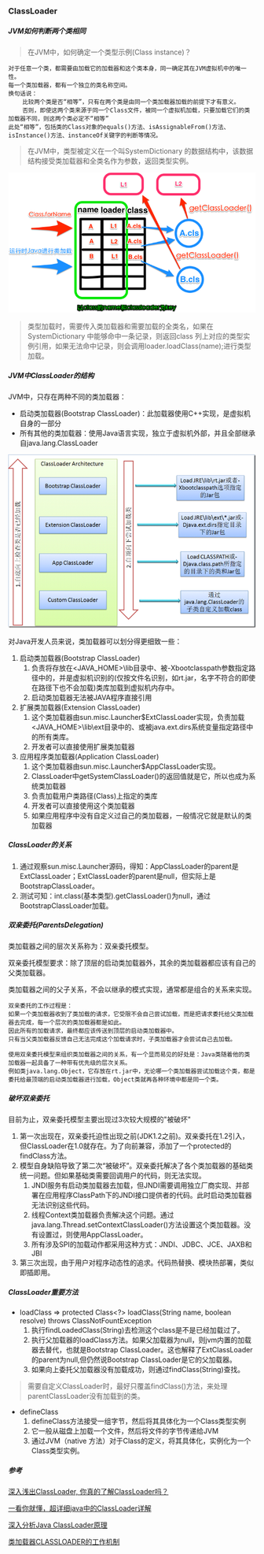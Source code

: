 ### ClassLoader

##### JVM如何判断两个类相同
>在JVM中，如何确定一个类型示例(Class instance)？
```
对于任意一个类，都需要由加载它的加载器和这个类本身，同一确定其在JVM虚拟机中的唯一性。
每一个类加载器，都有一个独立的类名称空间。
换句话说：
    比较两个类是否“相等”，只有在两个类是由同一个类加载器加载的前提下才有意义。
    否则，即使这两个类来源于同一个Class文件，被同一个虚拟机加载，只要加载它们的类加载器不同，则这两个类必定不“相等”
此处“相等”，包括类的Class对象的equals()方法、isAssignableFrom()方法、isInstance()方法、instanceOf关键字的判断等情况。
```

> 在JVM中，类型被定义在一个叫SystemDictionary 的数据结构中，该数据结构接受类加载器和全类名作为参数，返回类型实例。

![SystemDictionary](img/SystemDictionary.png)

> 类型加载时，需要传入类加载器和需要加载的全类名，如果在 SystemDictionary 中能够命中一条记录，则返回class 列上对应的类型实例引用，如果无法命中记录，则会调用loader.loadClass(name);进行类型加载。

##### JVM中ClassLoader的结构
JVM中，只存在两种不同的类加载器：
* 启动类加载器(Bootstrap ClassLoader)：此加载器使用C++实现，是虚拟机自身的一部分
* 所有其他的类加载器：使用Java语言实现，独立于虚拟机外部，并且全部继承自java.lang.ClassLoader

![Java中CLassLoader委托模式](img/JavaClassLoader.gif)

对Java开发人员来说，类加载器可以划分得更细致一些：
1. 启动类加载器(Bootstrap ClassLoader)
    1. 负责将存放在<JAVA_HOME>\lib目录中、被-Xbootclasspath参数指定路径中的，并是虚拟机识别的(仅按文件名识别，如rt.jar，名字不符合的即使在路径下也不会加载)类库加载到虚拟机内存中。
    2. 启动类加载器无法被JAVA程序直接引用
2. 扩展类加载器(Extension ClassLoader)
    1. 这个类加载器由sun.misc.Launcher$ExtClassLoader实现，负责加载<JAVA_HOME>\lib\ext目录中的、或被java.ext.dirs系统变量指定路径中的所有类库。
    2. 开发者可以直接使用扩展类加载器
3. 应用程序类加载器(Application ClassLoader)
    1. 这个类加载器由sun.misc.Launcher$AppClassLoader实现。
    2. ClassLoader中getSystemClassLoader()的返回值就是它，所以也成为系统类加载器
    3. 负责加载用户类路径(Class)上指定的类库
    4. 开发者可以直接使用这个类加载器
    5. 如果应用程序中没有自定义过自己的类加载器，一般情况它就是默认的类加载器

##### ClassLoader的关系
1. 通过观察sun.misc.Launcher源码，得知：AppClassLoader的parent是ExtClassLoader；ExtClassLoader的parent是null，但实际上是BootstrapClassLoader。
2. 测试可知：int.class(基本类型).getClassLoader()为null，通过BootstrapClassLoader加载。

##### 双亲委托(ParentsDelegation)
类加载器之间的层次关系称为：双亲委托模型。

双亲委托模型要求：除了顶层的启动类加载器外，其余的类加载器都应该有自己的父类加载器。

类加载器之间的父子关系，不会以继承的模式实现，通常都是组合的关系来实现。

```
双亲委托的工作过程是：
如果一个类加载器收到了类加载的请求，它受限不会自己尝试加载，而是把请求委托给父类加载器去完成，每一个层次的类加载器都是如此。
因此所有的加载请求，最终都应该传送到顶层的启动类加载器中。
只有当父类加载器反馈自己无法完成这个加载请求时，子类加载器才会尝试自己去加载。
```

```
使用双亲委托模型来组织类加载器之间的关系，有一个显而易见的好处是：Java类随着他的类加载器一起具备了一种带有优先级的层次关系。
例如类java.lang.Object，它存放在rt.jar中，无论哪一个类加载器尝试加载这个类，都是委托给最顶端的启动类加载器进行加载，Object类就再各种环境中都是同一个类。
```

##### 破坏双亲委托
目前为止，双亲委托模型主要出现过3次较大规模的"被破坏"
1. 第一次出现在，双亲委托迫性出现之前(JDK1.2之前)。双亲委托在1.2引入，但ClassLoader在1.0就存在。为了向前兼容，添加了一个protected的findClass方法。
2. 模型自身缺陷导致了第二次“被破坏”。双亲委托解决了各个类加载器的基础类统一问题。但如果基础类需要回调用户的代码，则无法实现。
    1. JNDI服务有启动类加载器去加载，但JNDI需要调用独立厂商实现、并部署在应用程序ClassPath下的JNDI接口提供者的代码。此时启动类加载器无法识别这些代码。
    2. 线程Context类加载器负责解决这个问题。通过java.lang.Thread.setContextClassLoader()方法设置这个类加载器。没有设置过，则使用AppClassLoader。
    3. 所有涉及SPI的加载动作都采用这种方式：JNDI、JDBC、JCE、JAXB和JBI
3. 第三次出现，由于用户对程序动态性的追求。代码热替换、模块热部署，类似即插即用。

##### ClassLoader重要方法
* loadClass =>  protected Class<?> loadClass(String name, boolean resolve) throws ClassNotFountException
    1. 执行findLoadedClass(String)去检测这个class是不是已经加载过了。
    2. 执行父加载器的loadClass方法。如果父加载器为null，则jvm内置的加载器去替代，也就是Bootstrap ClassLoader。这也解释了ExtClassLoader的parent为null,但仍然说Bootstrap ClassLoader是它的父加载器。
    3. 如果向上委托父加载器没有加载成功，则通过findClass(String)查找。
> 需要自定义ClassLoader时，最好只覆盖findClass()方法，来处理parentClassLoader没有加载到的类。

* defineClass
    1. defineClass方法接受一组字节，然后将其具体化为一个Class类型实例
    2. 它一般从磁盘上加载一个文件，然后将文件的字节传递给JVM
    3. 通过JVM（native 方法）对于Class的定义，将其具体化，实例化为一个Class类型实例。
##### 参考

[深入浅出ClassLoader, 你真的了解ClassLoader吗？](http://ifeve.com/classloader/)

[一看你就懂，超详细java中的ClassLoader详解](http://blog.csdn.net/briblue/article/details/54973413)

[深入分析Java ClassLoader原理](http://blog.csdn.net/xyang81/article/details/7292380)

[类加载器CLASSLOADER的工作机制](https://zhuanlan.zhihu.com/p/20524252)